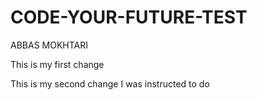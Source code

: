 # CODE-YOUR-FUTURE-TEST


ABBAS MOKHTARI


This is my first change

This is my second change I was instructed to do
